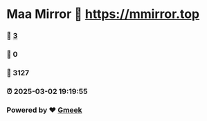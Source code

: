 # Maa Mirror :link: https://mmirror.top 
### :page_facing_up: [3](https://mmirror.top/tag.html) 
### :speech_balloon: 0 
### :hibiscus: 3127 
### :alarm_clock: 2025-03-02 19:19:55 
### Powered by :heart: [Gmeek](https://github.com/Meekdai/Gmeek)

